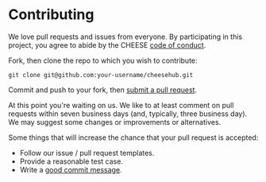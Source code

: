 # Contributing

We love pull requests and issues from everyone. By participating in this project, you
agree to abide by the CHEESE [code of conduct].

[code of conduct]: https://github.com/cheese-hub/cheesehub/blob/master/CODE_OF_CONDUCT.md

Fork, then clone the repo to which you wish to contribute:

    git clone git@github.com:your-username/cheesehub.git
    
Commit and push to your fork, then [submit a pull request][pr].

[pr]: https://github.com/cheese-hub/cheesehub/compare

At this point you're waiting on us. We like to at least comment on pull requests
within seven business days (and, typically, three business day). We may suggest
some changes or improvements or alternatives.

Some things that will increase the chance that your pull request is accepted:

* Follow our issue / pull request templates.
* Provide a reasonable test case.
* Write a [good commit message][commit].

[commit]: http://tbaggery.com/2008/04/19/a-note-about-git-commit-messages.html
